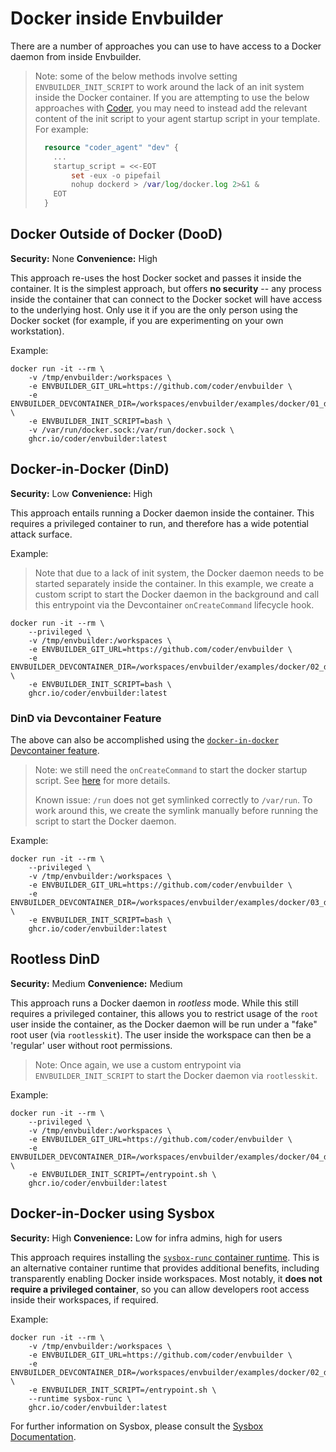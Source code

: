 # Docker inside Envbuilder

There are a number of approaches you can use to have access to a Docker daemon
from inside Envbuilder.

> Note: some of the below methods involve setting `ENVBUILDER_INIT_SCRIPT` to
> work around the lack of an init system inside the Docker container.
> If you are attempting to use the below approaches with [Coder](https://github.com/coder/coder),
> you may need to instead add the relevant content of the init script to your
> agent startup script in your template.
> For example:
>
> ```terraform
>   resource "coder_agent" "dev" {
>     ...
>     startup_script = <<-EOT
>         set -eux -o pipefail
>         nohup dockerd > /var/log/docker.log 2>&1 &
>     EOT
>   }
> ```

## Docker Outside of Docker (DooD)

**Security:** None
**Convenience:** High

This approach re-uses the host Docker socket and passes it inside the container.
It is the simplest approach, but offers **no security** -- any process inside the
container that can connect to the Docker socket will have access to the
underlying host.
Only use it if you are the only person using the Docker socket (for example, if
you are experimenting on your own workstation).

Example:

```console
docker run -it --rm \
    -v /tmp/envbuilder:/workspaces \
    -e ENVBUILDER_GIT_URL=https://github.com/coder/envbuilder \
    -e ENVBUILDER_DEVCONTAINER_DIR=/workspaces/envbuilder/examples/docker/01_dood \
    -e ENVBUILDER_INIT_SCRIPT=bash \
    -v /var/run/docker.sock:/var/run/docker.sock \
    ghcr.io/coder/envbuilder:latest
```

## Docker-in-Docker (DinD)

**Security:** Low
**Convenience:** High

This approach entails running a Docker daemon inside the container.
This requires a privileged container to run, and therefore has a wide potential
attack surface.

Example:

> Note that due to a lack of init system, the Docker daemon
> needs to be started separately inside the container. In this example, we
> create a custom script to start the Docker daemon in the background and
> call this entrypoint via the Devcontainer `onCreateCommand` lifecycle hook.

```console
docker run -it --rm \
    --privileged \
    -v /tmp/envbuilder:/workspaces \
    -e ENVBUILDER_GIT_URL=https://github.com/coder/envbuilder \
    -e ENVBUILDER_DEVCONTAINER_DIR=/workspaces/envbuilder/examples/docker/02_dind \
    -e ENVBUILDER_INIT_SCRIPT=bash \
    ghcr.io/coder/envbuilder:latest
```

### DinD via Devcontainer Feature

The above can also be accomplished using the [`docker-in-docker` Devcontainer
feature](https://github.com/devcontainers/features/tree/main/src/docker-in-docker).

> Note: we still need the `onCreateCommand` to start the docker startup script.
> See
> [here](https://github.com/devcontainers/features/blob/main/src/docker-in-docker/devcontainer-feature.json#L65)
> for more details.
>
> Known issue: `/run` does not get symlinked correctly to `/var/run`.
> To work around this, we create the symlink manually before running
> the script to start the Docker daemon.

Example:

```console
docker run -it --rm \
    --privileged \
    -v /tmp/envbuilder:/workspaces \
    -e ENVBUILDER_GIT_URL=https://github.com/coder/envbuilder \
    -e ENVBUILDER_DEVCONTAINER_DIR=/workspaces/envbuilder/examples/docker/03_dind_feature \
    -e ENVBUILDER_INIT_SCRIPT=bash \
    ghcr.io/coder/envbuilder:latest
```

## Rootless DinD

**Security:** Medium
**Convenience:** Medium

This approach runs a Docker daemon in _rootless_ mode.
While this still requires a privileged container, this allows you to restrict
usage of the `root` user inside the container, as the Docker daemon will be run
under a "fake" root user (via `rootlesskit`). The user inside the workspace can
then be a 'regular' user without root permissions.

> Note: Once again, we use a custom entrypoint via `ENVBUILDER_INIT_SCRIPT` to
> start the Docker daemon via `rootlesskit`.

Example:

```console
docker run -it --rm \
    --privileged \
    -v /tmp/envbuilder:/workspaces \
    -e ENVBUILDER_GIT_URL=https://github.com/coder/envbuilder \
    -e ENVBUILDER_DEVCONTAINER_DIR=/workspaces/envbuilder/examples/docker/04_dind_rootless \
    -e ENVBUILDER_INIT_SCRIPT=/entrypoint.sh \
    ghcr.io/coder/envbuilder:latest
```

## Docker-in-Docker using Sysbox

**Security:** High
**Convenience:** Low for infra admins, high for users

This approach requires installing the [`sysbox-runc` container
runtime](https://github.com/nestybox/sysbox/blob/master/docs/user-guide/install-package.md).
This is an alternative container runtime that provides additional benefits,
including transparently enabling Docker inside workspaces. Most notably, it
**does not require a privileged container**, so you can allow developers root
access inside their workspaces, if required.

Example:

```console
docker run -it --rm \
    -v /tmp/envbuilder:/workspaces \
    -e ENVBUILDER_GIT_URL=https://github.com/coder/envbuilder \
    -e ENVBUILDER_DEVCONTAINER_DIR=/workspaces/envbuilder/examples/docker/02_dind \
    -e ENVBUILDER_INIT_SCRIPT=/entrypoint.sh \
    --runtime sysbox-runc \
    ghcr.io/coder/envbuilder:latest
```

For further information on Sysbox, please consult the [Sysbox
Documentation](https://github.com/nestybox/sysbox/blob/master/docs/user-guide/README.md).
